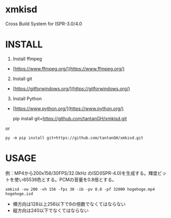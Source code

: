 # xmkisd

Cross Build System for ISPR-3.0/4.0

# INSTALL

1. Install ffmpeg

* [https://www.ffmpeg.org/](https://www.ffmpeg.org/)

2. Install git

* [https://gitforwindows.org/](https://gitforwindows.org/)

3. Install Python

* [https://www.python.org/](https://www.python.org/)

    pip install git+https://github.com/tantanGH/xmkisd.git

or

    py -m pip install git+https://github.com/tantanGH/xmkisd.git

# USAGE

例：MP4から200x156/30FPS/32.0kHz のISD(ISPR-4.0)を生成する。輝度ビットを使い65536色とする。PCMの音量を0.8倍とする。

    xmkisd -vw 200 -vh 156 -fps 30 -ib -pv 0.8 -pf 32000 hogehoge.mp4 hogehoge.isd

* 横方向は128以上256以下で8の倍数でなくてはならない
* 縦方向は240以下でなくてはならない